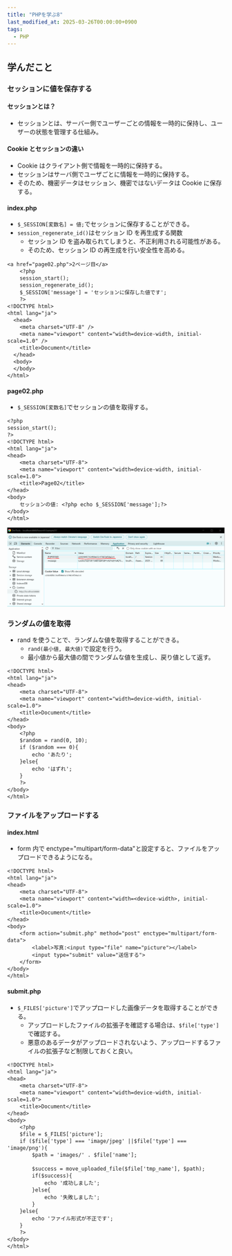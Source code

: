 ```yaml
---
title: "PHPを学ぶ8"
last_modified_at: 2025-03-26T00:00:00+0900
tags:
  - PHP
---
```


## 学んだこと

### セッションに値を保存する

#### セッションとは？

- セッションとは、サーバー側でユーザーごとの情報を一時的に保持し、ユーザーの状態を管理する仕組み。

#### Cookie とセッションの違い

- Cookie はクライアント側で情報を一時的に保持する。
- セッションはサーバ側でユーザごとに情報を一時的に保持する。
- そのため、機密データはセッション、機密ではないデータは Cookie に保存する。

#### index.php

- `$_SESSION[変数名] = 値;`でセッションに保存することができる。
- `session_regenerate_id()`はセッション ID を再生成する関数
  - セッション ID を盗み取られてしまうと、不正利用される可能性がある。
  - そのため、セッション ID の再生成を行い安全性を高める。

```
<a href="page02.php">2ページ目</a>
    <?php
    session_start();
    session_regenerate_id();
    $_SESSION['message'] = 'セッションに保存した値です';
    ?>
<!DOCTYPE html>
<html lang="ja">
  <head>
    <meta charset="UTF-8" />
    <meta name="viewport" content="width=device-width, initial-scale=1.0" />
    <title>Document</title>
  </head>
  <body>
  </body>
</html>

```

#### page02.php

- `$_SESSION[変数名]`でセッションの値を取得する。

```
<?php
session_start();
?>
<!DOCTYPE html>
<html lang="ja">
<head>
    <meta charset="UTF-8">
    <meta name="viewport" content="width=device-width, initial-scale=1.0">
    <title>Page02</title>
</head>
<body>
    セッションの値: <?php echo $_SESSION['message'];?>
</body>
</html>

```

![alt text](/assets/images/20250326/image.png)

### ランダムの値を取得

- rand を使うことで、ランダムな値を取得することができる。
  - `rand(最小値, 最大値)`で設定を行う。
  - 最小値から最大値の間でランダムな値を生成し、戻り値として返す。

```
<!DOCTYPE html>
<html lang="ja">
<head>
    <meta charset="UTF-8">
    <meta name="viewport" content="width=device-width, initial-scale=1.0">
    <title>Document</title>
</head>
<body>
    <?php
    $random = rand(0, 10);
    if ($random === 0){
        echo 'あたり';
    }else{
        echo 'はずれ';
    }
    ?>
</body>
</html>

```

### ファイルをアップロードする

#### index.html

- form 内で enctype="multipart/form-data"と設定すると、ファイルをアップロードできるようになる。

```
<!DOCTYPE html>
<html lang="ja">
<head>
    <meta charset="UTF-8">
    <meta name="viewport" content="width=<device-width>, initial-scale=1.0">
    <title>Document</title>
</head>
<body>
    <form action="submit.php" method="post" enctype="multipart/form-data">
        <label>写真:<input type="file" name="picture"></label>
        <input type="submit" value="送信する">
    </form>
</body>
</html>

```

#### submit.php

- `$_FILES['picture']`でアップロードした画像データを取得することができる。
  - アップロードしたファイルの拡張子を確認する場合は、`$file['type']`で確認する。
  - 悪意のあるデータがアップロードされないよう、アップロードするファイルの拡張子など制限しておくと良い。

```
<!DOCTYPE html>
<html lang="ja">
<head>
    <meta charset="UTF-8">
    <meta name="viewport" content="width=device-width, initial-scale=1.0">
    <title>Document</title>
</head>
<body>
    <?php
    $file = $_FILES['picture'];
    if ($file['type'] === 'image/jpeg' ||$file['type'] === 'image/png'){
        $path = 'images/' . $file['name'];

        $success = move_uploaded_file($file['tmp_name'], $path);
        if($success){
            echo '成功しました';
        }else{
            echo '失敗しました';
        }
    }else{
        echo 'ファイル形式が不正です';
    }
    ?>
</body>
</html>
```
